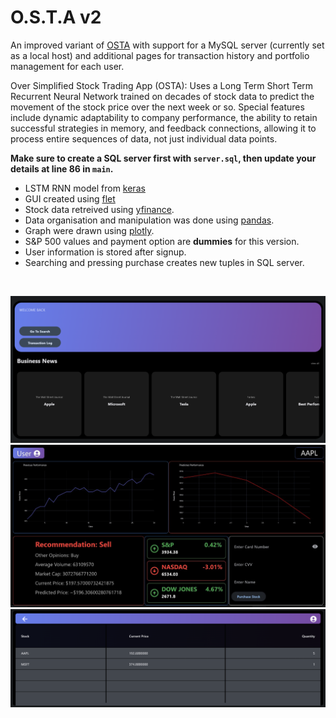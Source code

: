 # O.S.T.A v2

An improved variant of [OSTA](https://github.com/styg1an0fficial/O.S.T.A/edit/main/README.md) with support for a MySQL server (currently set as a local host) and additional pages for transaction history and portfolio management for each user.

Over Simplified Stock Trading App (OSTA): Uses a Long Term Short Term Recurrent Neural Network trained on decades of stock data to predict the movement of the stock price over the next week or so. Special features include dynamic adaptability to company performance, the ability to retain successful strategies in memory, and feedback connections, allowing it to process entire sequences of data, not just individual data points.

**Make sure to create a SQL server first with `server.sql`, then update your details at line 86 in `main`.**
- LSTM RNN model from [keras](https://keras.io/)
- GUI created using [flet](https://flet.dev/)
- Stock data retreived using [yfinance](https://pypi.org/project/yfinance/).
- Data organisation and manipulation was done using [pandas](https://pandas.pydata.org/).
- Graph were drawn using [plotly](https://plotly.com/).
- S&P 500 values and payment option are **dummies** for this version.
- User information is stored after signup.
- Searching and pressing purchase creates new tuples in SQL server.
<br>

![picture](https://github.com/theBlackfish01/O.S.T.A_v2/blob/main/Picture1.png)
![picture](https://github.com/theBlackfish01/O.S.T.A_v2/blob/main/Picture2.png)
![picture](https://github.com/theBlackfish01/O.S.T.A_v2/blob/main/Picture3T.png)

<br>

